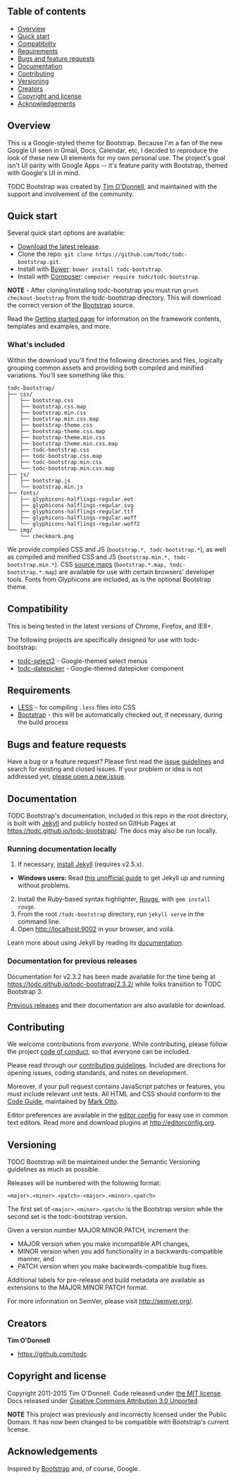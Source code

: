 ## Table of contents

- [Overview](#overview)
- [Quick start](#quick-start)
- [Compatibility](#compatibility)
- [Requirements](#requirements)
- [Bugs and feature requests](#bugs-and-feature-requests)
- [Documentation](#documentation)
- [Contributing](#contributing)
- [Versioning](#versioning)
- [Creators](#creators)
- [Copyright and license](#copyright-and-license)
- [Acknowledgements](#acknowledgements)


## Overview ##

This is a Google-styled theme for Bootstrap. Because I'm a fan of the new Google UI seen in Gmail, Docs, Calendar, etc, I decided to reproduce
the look of these new UI elements for my own personal use. The project's goal isn't UI parity with Google Apps -- it's feature parity with
Bootstrap, themed with Google's UI in mind.

TODC Bootstrap was created by [Tim O'Donnell](https://github.com/todc), and maintained with the support and involvement of the community.

## Quick start

Several quick start options are available:

- [Download the latest release](https://github.com/todc/todc-bootstrap/archive/v3.3.5-3.3.5.zip).
- Clone the repo: `git clone https://github.com/todc/todc-bootstrap.git`.
- Install with [Bower](http://bower.io): `bower install todc-bootstrap`.
- Install with [Composer](https://getcomposer.org): `composer require todc/todc-bootstrap`.

**NOTE** - After cloning/installing todc-bootstrap you must run `grunt checkout-bootstrap` from the todc-bootstrap directory. This will download the correct version of the [Bootstrap](https://github.com/twbs/bootstrap) source.

Read the [Getting started page](https://todc.github.io/todc-bootstrap/getting-started/) for information on the framework contents, templates and examples, and more.

### What's included

Within the download you'll find the following directories and files, logically grouping common assets and providing both compiled and minified variations. You'll see something like this:

```
todc-bootstrap/
├── css/
│   ├── bootstrap.css
│   ├── bootstrap.css.map
│   ├── bootstrap.min.css
│   ├── bootstrap.min.css.map
│   ├── bootstrap-theme.css
│   ├── bootstrap-theme.css.map
│   ├── bootstrap-theme.min.css
│   ├── bootstrap-theme.min.css.map
│   ├── todc-bootstrap.css
│   ├── todc-bootstrap.css.map
│   ├── todc-bootstrap.min.css
│   └── todc-bootstrap.min.css.map
├── js/
│   ├── bootstrap.js
│   └── bootstrap.min.js
├── fonts/
│   ├── glyphicons-halflings-regular.eot
│   ├── glyphicons-halflings-regular.svg
│   ├── glyphicons-halflings-regular.ttf
│   ├── glyphicons-halflings-regular.woff
│   └── glyphicons-halflings-regular.woff2
└── img/
    └── checkmark.png
```

We provide compiled CSS and JS (`bootstrap.*, todc-bootstrap.*`), as well as compiled and minified CSS and JS (`bootstrap.min.*, todc-bootstrap.min.*`). CSS [source maps](https://developer.chrome.com/devtools/docs/css-preprocessors) (`bootstrap.*.map, todc-bootstrap.*.map`) are available for use with certain browsers' developer tools. Fonts from Glyphicons are included, as is the optional Bootstrap theme.



## Compatibility ##

This is being tested in the latest versions of Chrome, Firefox, and IE8+.

The following projects are specifically designed for use with todc-bootstrap:

* [todc-select2](https://github.com/todc/todc-select2) - Google-themed select menus
* [todc-datepicker](https://github.com/todc/todc-datepicker) - Google-themed datepicker component

## Requirements ##

* [LESS](http://lesscss.org) - for compiling `.less` files into CSS
* [Bootstrap](https://github.com/twbs/bootstrap) - this will be automatically checked out, if necessary, during the build process



## Bugs and feature requests

Have a bug or a feature request? Please first read the [issue guidelines](https://github.com/todc/todc-bootstrap/blob/master/CONTRIBUTING.md#using-the-issue-tracker) and search for existing and closed issues. If your problem or idea is not addressed yet, [please open a new issue](https://github.com/todc/todc-bootstrap/issues/new).


## Documentation

TODC Bootstrap's documentation, included in this repo in the root directory, is built with [Jekyll](http://jekyllrb.com) and publicly hosted on GitHub Pages at <https://todc.github.io/todc-bootstrap/>. The docs may also be run locally.

### Running documentation locally

1. If necessary, [install Jekyll](http://jekyllrb.com/docs/installation) (requires v2.5.x).
  - **Windows users:** Read [this unofficial guide](http://jekyll-windows.juthilo.com/) to get Jekyll up and running without problems.
2. Install the Ruby-based syntax highlighter, [Rouge](https://github.com/jneen/rouge), with `gem install rouge`.
3. From the root `/todc-bootstrap` directory, run `jekyll serve` in the command line.
4. Open <http://localhost:9002> in your browser, and voilà.

Learn more about using Jekyll by reading its [documentation](http://jekyllrb.com/docs/home/).

### Documentation for previous releases

Documentation for v2.3.2 has been made available for the time being at <https://todc.github.io/todc-bootstrap/2.3.2/> while folks transition to TODC Bootstrap 3.

[Previous releases](https://github.com/todc/todc-bootstrap/releases) and their documentation are also available for download.



## Contributing

We welcome contributions from *everyone*. While contributing, please follow the project [code of conduct](https://github.com/todc/todc-bootstrap/blob/master/CODE_OF_CONDUCT.md), so that everyone can be included.

Please read through our [contributing guidelines](https://github.com/todc/todc-bootstrap/blob/master/CONTRIBUTING.md). Included are directions for opening issues, coding standards, and notes on development.

Moreover, if your pull request contains JavaScript patches or features, you must include relevant unit tests. All HTML and CSS should conform to the [Code Guide](https://github.com/mdo/code-guide), maintained by [Mark Otto](https://github.com/mdo).

Editor preferences are available in the [editor config](https://github.com/todc/todc-bootstrap/blob/master/.editorconfig) for easy use in common text editors. Read more and download plugins at <http://editorconfig.org>.



## Versioning

TODC Bootstrap will be maintained under the Semantic Versioning guidelines as much as possible.

Releases will be numbered with the following format:

`<major>.<minor>.<patch>-<major>.<minor>.<patch>`

The first set of `<major>.<minor>.<patch>` is the Bootstrap version while the second set is the todc-bootstrap version.

Given a version number MAJOR.MINOR.PATCH, increment the:

* MAJOR version when you make incompatible API changes,
* MINOR version when you add functionality in a backwards-compatible manner, and
* PATCH version when you make backwards-compatible bug fixes.

Additional labels for pre-release and build metadata are available as extensions to the MAJOR.MINOR.PATCH format.

For more information on SemVer, please visit <http://semver.org/>.



## Creators

**Tim O'Donnell**

- <https://github.com/todc>



## Copyright and license

Copyright 2011-2015 Tim O'Donnell. Code released under [the MIT license](https://github.com/todc/todc-bootstrap/blob/master/LICENSE). Docs released under [Creative Commons Attribution 3.0 Unported](https://github.com/todc/todc-bootstrap/blob/master/docs/LICENSE).

**NOTE** This project was previously and incorrectly licensed under the Public Domain. It has now been changed to be compatible with Bootstrap's current license.



## Acknowledgements ##

Inspired by [Bootstrap](http://getbootstrap.com/) and, of course, Google.
